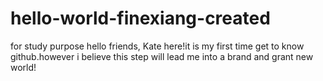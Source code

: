 # hello-world-finexiang-created
for study purpose
hello friends,
Kate here!it is my first time get to know github.however i believe this step will lead me into a brand and grant new world!
